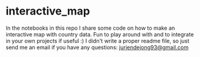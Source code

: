 # interactive_map
In the notebooks in this repo I share some code on how to make an interactive map with country data.
Fun to play around with and to integrate in your own projects if useful :)
I didn't write a proper readme file, so just send me an email if you have any questions: jurjendejong93@gmail.com
